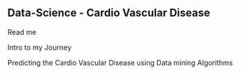 ## Data-Science - Cardio Vascular Disease

Read me

Intro to my Journey

Predicting the Cardio Vascular Disease using Data mining Algorithms
